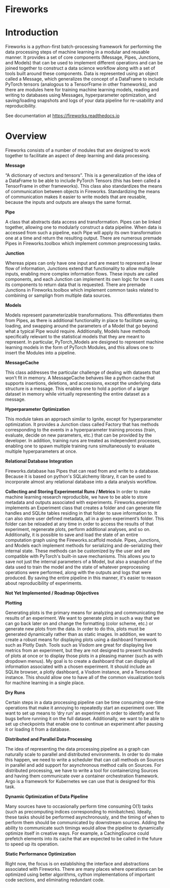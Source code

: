 # Fireworks
Introduction
=====================================

Fireworks is a python-first batch-processing framework for performing the data processing steps of machine learning in a modular and reusable manner. It provides a set of core components (Message, Pipes, Junctions, and Models) that can be used to implement different operations and can be joined together to construct a data science workflow along with a set of tools built around these components. Data is represented using an object called a Message, which generalizes the concept of a DataFrame to include PyTorch tensors (analogous to a TensorFrame in other frameworks), and there are modules here for training machine learning models, reading and writing to databases using Messages, hyperparameter optimization, and saving/loading snapshots and logs of your data pipeline for re-usability and reproducibility.

See documentation at https://fireworks.readthedocs.io

Overview
=====================================

Fireworks consists of a number of modules that are designed to work together to facilitate an aspect of deep learning and data processing.

**Message**

 “A dictionary of vectors and tensors”. This is a generalization of the idea of a DataFrame to be able to include PyTorch Tensors (this has been called a TensorFrame in other frameworks). This class also standardizes the means of communication between objects in Fireworks. Standardizing the means of communication makes it easier to write models that are reusable, because the inputs and outputs are always the same format.

**Pipe**

A class that abstracts data access and transformation. Pipes can be linked together, allowing one to modularly construct a data pipeline. When data is accessed from such a pipeline, each Pipe will apply its own transformation one at a time and return the resulting output. There are numerous premade Pipes in Fireworks.toolbox which implement common preprocessing tasks.

**Junction**

Whereas pipes can only have one input and are meant to represent a linear flow of information, Junctions extend that functionality to allow multiple inputs, enabling more complex information flows. These inputs are called components, and each Junction can implement its own logic for how it uses its components to return data that is requested. There are premade Junctions in Fireworks.toolbox which implement common tasks related to combining or samplign from multiple data sources.

**Models**

Models represent parameterizable transformations. This differentiates them from Pipes, as there is additional functionality in place to facilitate saving, loading, and swapping around the parameters of a Model that go beyond what a typical Pipe would require. Additionally, Models have methods specifically relevant to the statistical models that they are meant to represent. In particular, PyTorch_Models are designed to represent machine learning models in the form of PyTorch Modules, and this allows one to insert the Modules into a pipeline.

**MessageCache**

This class addresses the particular challenge of dealing with datasets that won’t fit in memory. A MessageCache behaves like a python cache that supports insertions, deletions, and accessions, except the underlying data structure is a message. This enables one to hold a portion of a larger dataset in memory  while virtually representing the entire dataset as a message.

**Hyperparameter Optimization**

This module takes an approach similar to Ignite, except for hyperparameter optimization. It provides a Junction class called Factory that has methods corresponding to the events in a hyperparameter training process (train, evaluate, decide on new parameters, etc.) that can be provided by the developer. In addition, training runs are treated as independent processes, enabling one to spawn multiple training runs simultaneously to evaluate multiple hyperparameters at once.

**Relational Database Integration**

Fireworks.database has Pipes that can read from and write to a database. Because it is based on python's SQLalchemy library, it can be used to incorporate almost any relational database into a data analysis workflow.

**Collecting and Storing Experimental Runs / Metrics**
In order to make machine learning research reproducible, we have to be able to store metadata and outputs associated with experiments. Fireworks.experiment implements an Experiment class that creates a folder and can generate file handles and SQLite tables residing in that folder to save information to. It can also store user defined metadata, all in a given experiment’s folder. This folder can be reloaded at any time in order to access the results of that experiment, regenerate plots, perform additional analyses, and so on.
Additionally, it is possible to save and load the state of an entire computation graph using the Fireworks.scaffold module. Pipes, Junctions, and Models each implement methods for serializing and de-serializing their internal state. These methods can be customized by the user and are compatible with PyTorch's built-in save mechanisms. This allows you to save not just the internal parameters of a Model, but also a snapshot of the data used to train the model and the state of whatever preprocessing operations were performed, along with the outputs and logs that were produced. By saving the entire pipeline in this manner, it's easier to reason about reproducibility of experiments.


**Not Yet Implemented / Roadmap Objectives**

**Plotting**

Generating plots is the primary means for analyzing and communicating the results of an experiment. We want to generate plots in such a way that we can go back later on and change the formatting (color scheme, etc.) or generate new plots from the data. In order to do this, plots must be generated dynamically rather than as static images. In addition, we want to create a robust means for displaying plots using a dashboard framework such as Plotly Dash. Tools such as Visdom are great for displaying live metrics from an experiment, but they are not designed to present hundreds of plots at once or to display those plots in a pleasing manner (such as with dropdown menus).
My goal is to create a dashboard that can display all information associated with a chosen experiment. It should include an SQLite browser, a plotly dashboard, a Visdom instance, and a Tensorboard instance. This should allow one to have all of the common visualization tools for machine learning in a single place.

**Dry Runs**

Certain steps in a data processing pipeline can be time consuming one-time operations that make it annoying to repeatedly start an experiment over. We want to set up means to ‘dry run’ an experiment in order to identify and fix bugs before running it on the full dataset. Additionally, we want to be able to set up checkpoints that enable one to continue an experiment after pausing it or loading it from a database.

**Distributed and Parallel Data Processing**

The idea of representing the data processing pipeline as a graph can naturally scale to parallel and distributed environments. In order to do make this happen, we need to write a scheduler that can call methods on Sources in parallel and add support for asynchronous method calls on Sources. For distributed processing, we have to write a tool for containerizing Sources and having them communicate over a container orchestration framework. Argo is a framework for Kubernetes we can use that is designed for this task.

**Dynamic Optimization of Data Pipeline**

Many sources have to occasionally perform time consuming O(1) tasks (such as precomputing indices corresponding to minibatches). Ideally, these tasks should be performed asynchronously, and the timing of when to perform them should be communicated by downstream sources. Adding the ability to communicate such timings would allow the pipeline to dynamically optimize itself in creative ways. For example, a CachingSource could prefetch elements into its cache that are expected to be called in the future to speed up its operation.

**Static Performance Optimization**

Right now, the focus is on establishing the interface and abstractions associated with Fireworks. There are many places where operations can be optimized using better algorithms, cython implementations of important code sections, and eliminating redundant code.
